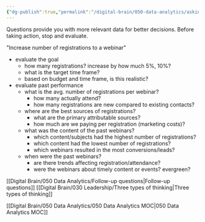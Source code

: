 ```yaml
---
{"dg-publish":true,"permalink":"/digital-brain/050-data-analytics/asking-questions-to-drive-better-results/"}
---
```


Questions provide you with more relevant data for better decisions. Before taking action, stop and evaluate. 

"Increase number of registrations to a webinar"
- evaluate the goal
	- how many registrations? increase by how much 5%, 10%?
	- what is the target time frame?
	- based on budget and time frame, is this realistic?
- evaluate past performance
	- what is the avg. number of registrations per webinar?
		- how many actually attend?
		- how many registrations are new compared to existing contacts?
	- where are the best sources of registrations?
		- what are the primary attributable sources?
		- how much are we paying per registration (marketing costs)?
	- what was the content of the past webinars?
		- which content/subjects had the highest number of registrations?
		- which content had the lowest number of registrations?
		- which webinars resulted in the most conversions/leads?
	- when were the past webinars?
		- are there trends affecting registration/attendance?
		- were the webinars about timely content or events? evergreen?

[[Digital Brain/050 Data Analytics/Follow-up questions\|Follow-up questions]]
[[Digital Brain/030 Leadership/Three types of thinking\|Three types of thinking]]

[[Digital Brain/050 Data Analytics/050 Data Analytics MOC\|050 Data Analytics MOC]]